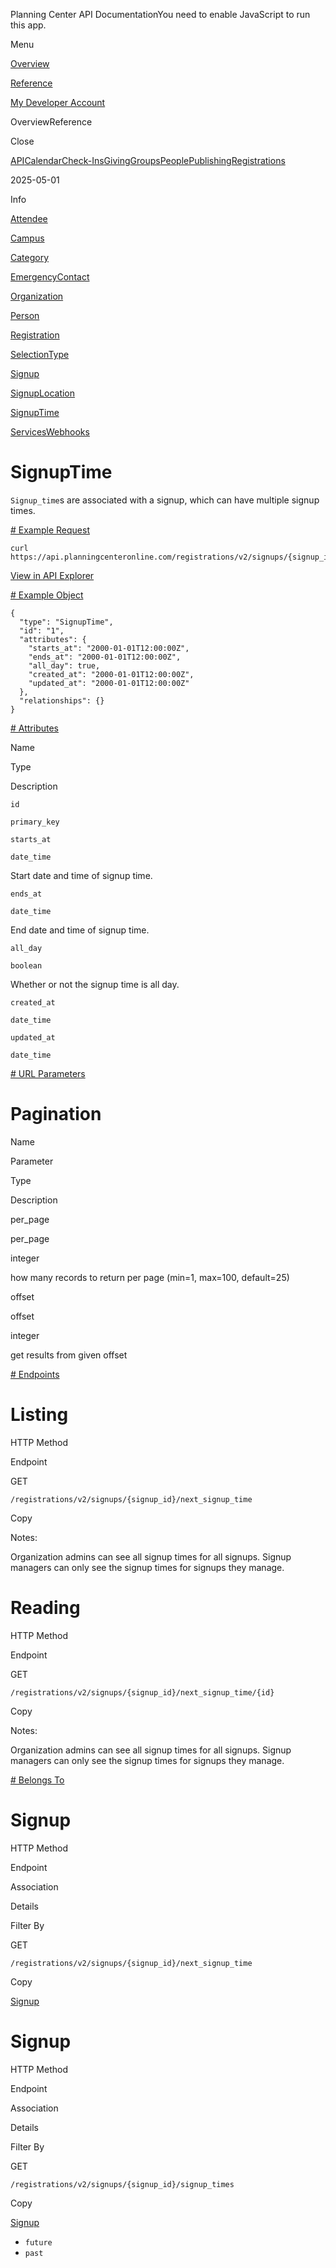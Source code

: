 Planning Center API DocumentationYou need to enable JavaScript to run this app.

Menu

[Overview](#/overview/)

[Reference](signup_time.md)

[My Developer Account](https://api.planningcenteronline.com/oauth/applications)

OverviewReference

Close

[API](#/apps/api)[Calendar](#/apps/calendar)[Check-Ins](#/apps/check-ins)[Giving](#/apps/giving)[Groups](#/apps/groups)[People](#/apps/people)[Publishing](#/apps/publishing)[Registrations](#/apps/registrations)

2025-05-01

Info

[Attendee](attendee.md)

[Campus](campus.md)

[Category](category.md)

[EmergencyContact](emergency_contact.md)

[Organization](organization.md)

[Person](person.md)

[Registration](registration.md)

[SelectionType](selection_type.md)

[Signup](signup.md)

[SignupLocation](signup_location.md)

[SignupTime](signup_time.md)

[Services](#/apps/services)[Webhooks](#/apps/webhooks)

# SignupTime

`Signup_time`s are associated with a signup, which can have multiple signup times.

[# Example Request](#/apps/registrations/2025-05-01/vertices/signup_time#example-request)

```
curl https://api.planningcenteronline.com/registrations/v2/signups/{signup_id}/next_signup_time
```

[View in API Explorer](https://api.planningcenteronline.com/explorer/registrations/v2/signups/{signup_id}/next_signup_time)

[# Example Object](#/apps/registrations/2025-05-01/vertices/signup_time#example-object)

```
{
  "type": "SignupTime",
  "id": "1",
  "attributes": {
    "starts_at": "2000-01-01T12:00:00Z",
    "ends_at": "2000-01-01T12:00:00Z",
    "all_day": true,
    "created_at": "2000-01-01T12:00:00Z",
    "updated_at": "2000-01-01T12:00:00Z"
  },
  "relationships": {}
}
```

[# Attributes](#/apps/registrations/2025-05-01/vertices/signup_time#attributes)

Name

Type

Description

`id`

`primary_key`

`starts_at`

`date_time`

Start date and time of signup time.

`ends_at`

`date_time`

End date and time of signup time.

`all_day`

`boolean`

Whether or not the signup time is all day.

`created_at`

`date_time`

`updated_at`

`date_time`

[# URL Parameters](#/apps/registrations/2025-05-01/vertices/signup_time#url-parameters)

# Pagination

Name

Parameter

Type

Description

per\_page

per\_page

integer

how many records to return per page (min=1, max=100, default=25)

offset

offset

integer

get results from given offset

[# Endpoints](#/apps/registrations/2025-05-01/vertices/signup_time#endpoints)

# Listing

HTTP Method

Endpoint

GET

`/registrations/v2/signups/{signup_id}/next_signup_time`

Copy

Notes:

Organization admins can see all signup times for all signups.
Signup managers can only see the signup times for signups they manage.

# Reading

HTTP Method

Endpoint

GET

`/registrations/v2/signups/{signup_id}/next_signup_time/{id}`

Copy

Notes:

Organization admins can see all signup times for all signups.
Signup managers can only see the signup times for signups they manage.

[# Belongs To](#/apps/registrations/2025-05-01/vertices/signup_time#belongs-to)

# Signup

HTTP Method

Endpoint

Association

Details

Filter By

GET

`/registrations/v2/signups/{signup_id}/next_signup_time`

Copy

[Signup](signup.md)

# Signup

HTTP Method

Endpoint

Association

Details

Filter By

GET

`/registrations/v2/signups/{signup_id}/signup_times`

Copy

[Signup](signup.md)

* `future`
* `past`